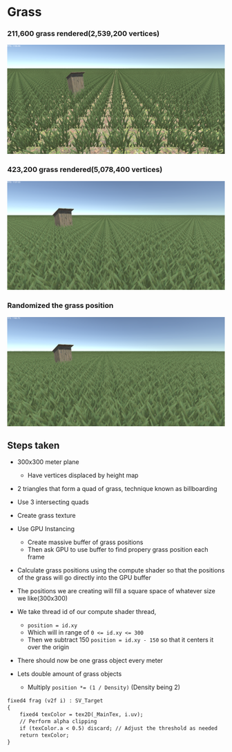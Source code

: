 # Grass

### 211,600 grass rendered(2,539,200 vertices)

![grass1](images/grass1.png)

### 423,200 grass rendered(5,078,400 vertices)

![grass2](images/grass2.png)

### Randomized the grass position

![grass3](images/grass3.png)

## Steps taken
 
- 300x300 meter plane
  - Have vertices displaced by height map

- 2 triangles that form a quad of grass, technique known as billboarding

- Use 3 intersecting quads

- Create grass texture

- Use GPU Instancing
  - Create massive buffer of grass positions
  - Then ask GPU to use buffer to find propery grass position each frame

- Calculate grass positions using the compute shader so that the positions of the grass will go directly into the GPU buffer

- The positions we are creating will fill a square space of whatever size we like(300x300)

- We take thread id of our compute shader thread, 
  - `position = id.xy`
  - Which will in range of `0 <= id.xy <= 300`
  - Then we subtract 150 `position = id.xy - 150` so that it centers it over the origin

- There should now be one grass object every meter

- Lets double amount of grass objects
  - Multiply `position *= (1 / Density)` (Density being 2)

```
fixed4 frag (v2f i) : SV_Target
{
    fixed4 texColor = tex2D(_MainTex, i.uv);
    // Perform alpha clipping
    if (texColor.a < 0.5) discard; // Adjust the threshold as needed
    return texColor;
}
```
